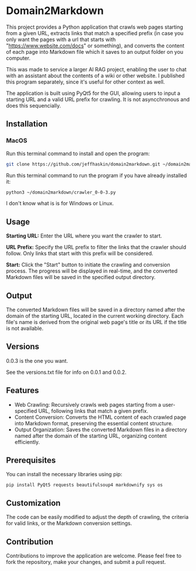 # Domain2Markdown

This project provides a Python application that crawls web pages starting from a given URL, extracts links that match a specified prefix (in case you only want the pages with a url that starts with "https://www.website.com/docs" or something), and converts the content of each page into Markdown file which it saves to an output folder on you computer.

This was made to service a larger AI RAG project, enabling the user to chat with an assistant about the contents of a wiki or other website. I published this program separately, since it's useful for other context as well.

The application is built using PyQt5 for the GUI, allowing users to input a starting URL and a valid URL prefix for crawling. It is not asyncchronous and does this sequencially.

## Installation
### MacOS
Run this terminal command to install and open the program:
```bash
git clone https://github.com/jeffhaskin/domain2markdown.git ~/domain2markdown && cd ~/domain2markdown && pip3 install PyQt5 requests sys os beautifulsoup4 markdownify && python3 crawler_0-0-3.py
```

Run this terminal command to run the program if you have already installed it:
```bash
python3 ~/domain2markdown/crawler_0-0-3.py
```

I don't know what is is for Windows or Linux.

## Usage
**Starting URL:** Enter the URL where you want the crawler to start.

**URL Prefix:** Specify the URL prefix to filter the links that the crawler should follow. Only links that start with this prefix will be considered.

**Start:** Click the "Start" button to initiate the crawling and conversion process. The progress will be displayed in real-time, and the converted Markdown files will be saved in the specified output directory.

## Output
The converted Markdown files will be saved in a directory named after the domain of the starting URL, located in the current working directory. Each file's name is derived from the original web page's title or its URL if the title is not available.

## Versions
0.0.3 is the one you want.

See the versions.txt file for info on 0.0.1 and 0.0.2.

## Features
- Web Crawling: Recursively crawls web pages starting from a user-specified URL, following links that match a given prefix.
- Content Conversion: Converts the HTML content of each crawled page into Markdown format, preserving the essential content structure.
- Output Organization: Saves the converted Markdown files in a directory named after the domain of the starting URL, organizing content efficiently.

## Prerequisites
You can install the necessary libraries using pip:

```
pip install PyQt5 requests beautifulsoup4 markdownify sys os
```

## Customization
The code can be easily modified to adjust the depth of crawling, the criteria for valid links, or the Markdown conversion settings.

## Contribution
Contributions to improve the application are welcome. Please feel free to fork the repository, make your changes, and submit a pull request.
